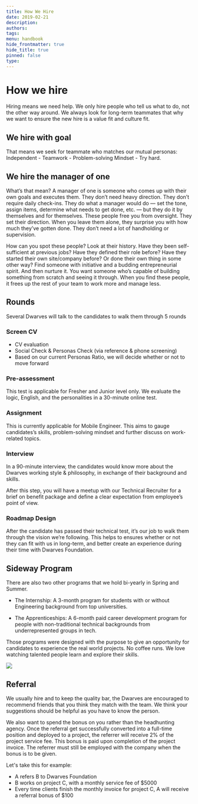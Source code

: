 ```yaml
---
title: How We Hire
date: 2019-02-21
description: 
authors: 
tags: 
menu: handbook
hide_frontmatter: true
hide_title: true
pinned: false
type:
---
```

# How we hire
Hiring means we need help. We only hire people who tell us what to do, not the other way around. We always look for long-term teammates that why we want to ensure the new hire is a value fit and culture fit. 

## We hire with goal
That means we seek for teammate who matches our mutual personas: Independent - Teamwork - Problem-solving Mindset - Try hard.

## We hire the manager of one
What’s that mean? A manager of one is someone who comes up with their own goals and executes them. They don’t need heavy direction. They don’t require daily check-ins. They do what a manager would do — set the tone, assign items, determine what needs to get done, etc. — but they do it by themselves and for themselves.
These people free you from oversight. They set their direction. When you leave them alone, they surprise you with how much they’ve gotten done. They don’t need a lot of handholding or supervision.

How can you spot these people? Look at their history. Have they been self-sufficient at previous jobs? Have they defined their role before? Have they started their own site/company before? Or done their own thing in some other way? Find someone with initiative and a budding entrepreneurial spirit. And then nurture it.
You want someone who’s capable of building something from scratch and seeing it through. When you find these people, it frees up the rest of your team to work more and manage less.

## Rounds
Several Dwarves will talk to the candidates to walk them through 5 rounds

### Screen CV
- CV evaluation
- Social Check & Personas Check (via reference & phone screening)
- Based on our current Personas Ratio, we will decide whether or not to move forward

### Pre-assessment
This test is applicable for Fresher and Junior level only. We evaluate the logic, English, and the personalities in a 30-minute online test.

### Assignment
This is currently applicable for Mobile Engineer. This aims to gauge candidates’s skills, problem-solving mindset and further discuss on work-related topics.

### Interview
In a 90-minute interview, the candidates would know more about the Dwarves working style & philosophy, in exchange of their background and skills.

After this step, you will have a meetup with our Technical Recruiter for a brief on benefit package and define a clear expectation from employee’s point of view.

### Roadmap Design
After the candidate has passed their technical test, it’s our job to walk them through the vision we’re following. This helps to ensures whether or not they can fit with us in long-term, and better create an experience during their time with Dwarves Foundation.

## Sideway Program
There are also two other programs that we hold bi-yearly in Spring and Summer.
- The Internship: A 3-month program for students with or without Engineering background from top universities.

- The Apprenticeships: A 6-month paid career development program for people with non-traditional technical backgrounds from underrepresented groups in tech.

Those programs were designed with the purpose to give an opportunity for candidates to experience the real world projects. No coffee runs. We love watching talented people learn and explore their skills.

![](img/internship.png)

## Referral
We usually hire and to keep the quality bar, the Dwarves are encouraged to recommend friends that you think they match with the team. We think your suggestions should be helpful as you have to know the person.

We also want to spend the bonus on you rather than the headhunting agency.  Once the referral get successfully converted into a full-time position and deployed to a project, the referrer will receive 2% of the project service fee. 
This bonus is paid upon completion of the project invoice. The referrer must still be employed with the company when the bonus is to be given. 

Let's take this for example:

- A refers B to Dwarves Foundation 
- B works on project C, with a monthly service fee of $5000
- Every time clients finish the monthly invoice for project C, A will receive a referral bonus of $100